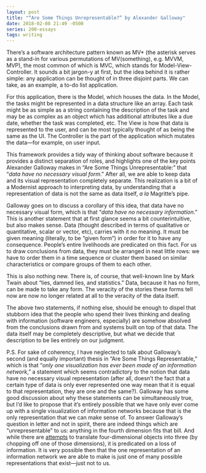 ```yaml
---
layout: post
title: "“Are Some Things Unrepresentable?” by Alexander Galloway"
date: 2018-02-08 21:49 -0500
series: 200-essays
tags: writing
---
```

There’s a software architecture pattern known as MV* (the asterisk serves as a stand-in for various permutations of MV(something), e.g. MVVM, MVP), the most common of which is MVC, which stands for Model-View-Controller. It sounds a bit jargon-y at first, but the idea behind it is rather simple: any application can be thought of in three disjoint parts. We can take, as an example, a to-do list application.

For this application, there is the Model, which houses the data. In the Model, the tasks might be represented in a data structure like an array. Each task might be as simple as a string containing the description of the task and may be as complex as an object which has additional attributes like a due date, whether the task was completed, etc. The View is how that data is represented to the user, and can be most typically thought of as being the same as the UI. The Controller is the part of the application which mutates the data—for example, on user input.

This framework provides a tidy way of thinking about software because it provides a distinct separation of roles, and highlights one of the key points Alexander Galloway makes in “Are Some Things Unrepresentable:” that “*data have no necessary visual form*.” After all, we are able to keep data and its visual representation completely separate. This realization is a bit of a Modernist approach to interpreting data, by understanding that a representation of data is not the same as data itself, *a la* Magritte’s pipe.

Galloway goes on to discuss a corollary of this idea, that data have no necessary visual form, which is that “*data have no necessary information*.” This is another statement that at first glance seems a bit counterintuitive, but also makes sense. Data (thought described in terms of qualitative or quantitative, scalar or vector, etc), carries with it no meaning. It must be given meaning (literally, to be “given form”) in order for it to have any consequence. People’s entire livelihoods are predicated on this fact. For us to draw conclusions from data, they must be arranged in neat little rows: we have to order them in a time sequence or cluster them based on similar characteristics or compare groups of them to each other.

This is also nothing new. There is, of course, that well-known line by Mark Twain about “lies, damned lies, and statistics.” Data, because it has no form, can be made to take any form. The veracity of the stories these forms tell now are now no longer related at all to the veracity of the data itself.

The above two statements, if nothing else, should be enough to dispel that stubborn idea that the people who spend their lives thinking and dealing with information (software engineers, especially) are somehow absolved from the conclusions drawn from and systems built on top of that data. The data itself may be completely descriptive, but what we decide that description to be lies entirely on our judgment.

P.S. For sake of coherency, I have neglected to talk about Galloway’s second (and equally important) thesis in “Are Some Things Representable,” which is that “*only one visualization has ever been made of an information network*,” a statement which seems contradictory to the notion that data have no necessary visual representation (after all, doesn’t the fact that a certain type of data is only ever represented one way mean that it is equal to that representation, they are one and the same?). Galloway has some good discussion about why these statements can be simultaneously true, but I’d like to propose that it’s entirely possible that we have only ever come up with a single visualization of information networks because that is the only representation that we can make sense of. To answer Galloway’s question in letter and not in spirit, there are indeed things which are “unrepresentable” to us: anything in the fourth dimension fits that bill. And while there are [attempts](http://4dtoys.com) to translate four-dimensional objects into three (by chopping off one of those dimensions), it is predicated on a loss of information. It is very possible then that the one representation of an information network we are able to make is just one of many possible representations that exist—just not to us.